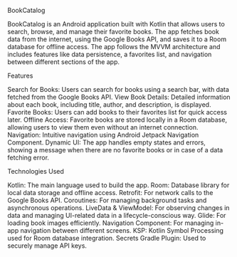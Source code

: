 BookCatalog

BookCatalog is an Android application built with Kotlin that allows users to search, browse, and manage their favorite books. 
The app fetches book data from the internet, using the Google Books API, and saves it to a Room database for offline access. 
The app follows the MVVM architecture and includes features like data persistence, a favorites list, and navigation between different sections of the app.

Features

Search for Books: Users can search for books using a search bar, with data fetched from the Google Books API.
View Book Details: Detailed information about each book, including title, author, and description, is displayed.
Favorite Books: Users can add books to their favorites list for quick access later.
Offline Access: Favorite books are stored locally in a Room database, allowing users to view them even without an internet connection.
Navigation: Intuitive navigation using Android Jetpack Navigation Component.
Dynamic UI: The app handles empty states and errors, showing a message when there are no favorite books or in case of a data fetching error.

Technologies Used

Kotlin: The main language used to build the app.
Room: Database library for local data storage and offline access.
Retrofit: For network calls to the Google Books API.
Coroutines: For managing background tasks and asynchronous operations.
LiveData & ViewModel: For observing changes in data and managing UI-related data in a lifecycle-conscious way.
Glide: For loading book images efficiently.
Navigation Component: For managing in-app navigation between different screens.
KSP: Kotlin Symbol Processing used for Room database integration.
Secrets Gradle Plugin: Used to securely manage API keys.
